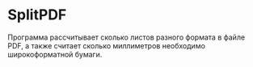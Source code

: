 # SplitPDF
Программа рассчитывает сколько листов разного формата в файле PDF, а также считает сколько миллиметров необходимо широкоформатной бумаги.
